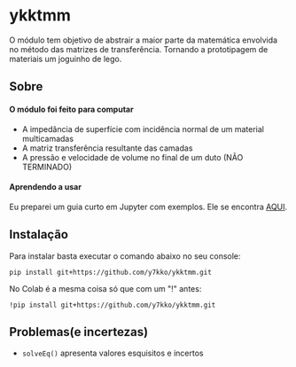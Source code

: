 # ykktmm

O módulo tem objetivo de abstrair a maior parte da matemática envolvida no método das matrizes de transferência. Tornando a prototipagem de materiais um joguinho de lego.

## Sobre
#### O módulo foi feito para computar
* A impedância de superfície com incidência normal de um material multicamadas
* A matriz transferência resultante das camadas
* A pressão e velocidade de volume no final de um duto (NÃO TERMINADO)

#### Aprendendo a usar
Eu preparei um guia curto em Jupyter com exemplos. Ele se encontra [AQUI](https://github.com/y7kko/ykktmm/blob/main/Guia_Rapido.ipynb).

## Instalação
Para instalar basta executar o comando abaixo no seu console:

```
pip install git+https://github.com/y7kko/ykktmm.git
```

No Colab é a mesma coisa só que com um "!" antes:
```
!pip install git+https://github.com/y7kko/ykktmm.git
```

## Problemas(e incertezas)

* `solveEq()` apresenta valores esquisitos e incertos